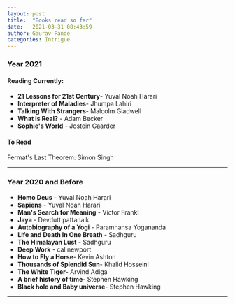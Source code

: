 ```yaml
---
layout: post
title:  "Books read so far"
date:   2021-03-31 08:43:59
author: Gaurav Pande
categories: Intrigue
---
```



### Year 2021

#### Reading Currently:

* **21 Lessons for 21st Century**- Yuval Noah Harari
* **Interpreter of Maladies**- Jhumpa Lahiri
* **Talking With Strangers**- Malcolm Gladwell
* **What is Real?** - Adam Becker
* **Sophie's World** - Jostein Gaarder

#### To Read
Fermat's Last Theorem: Simon Singh

---
### Year 2020 and Before

* **Homo Deus** - Yuval Noah Harari
* **Sapiens** - Yuval Noah Harari
* **Man's Search for Meaning** - Victor Frankl
* **Jaya** - Devdutt pattanaik
* **Autobiography of a Yogi** - Paramhansa Yogananda
* **Life and Death In One Breath** - Sadhguru
* **The Himalayan Lust** - Sadhguru
* **Deep Work** - cal newport
* **How to Fly a Horse**- Kevin Ashton
* **Thousands of Splendid Sun**- Khalid Hosseini
* **The White Tiger**- Arvind Adiga
* **A brief history of time**- Stephen Hawking
* **Black hole and Baby universe**- Stephen Hawking 

---

